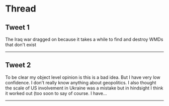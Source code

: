 # Thread

## Tweet 1

The Iraq war dragged on because it takes a while to find and destroy WMDs that don't exist

---

## Tweet 2

To be clear my object level opinion is this is a bad idea. But I have very low confidence. I don't really know anything about geopolitics. I also thought the scale of US involvement in Ukraine was a mistake but in hindsight I think it worked out (too soon to say of course. I have…

---

